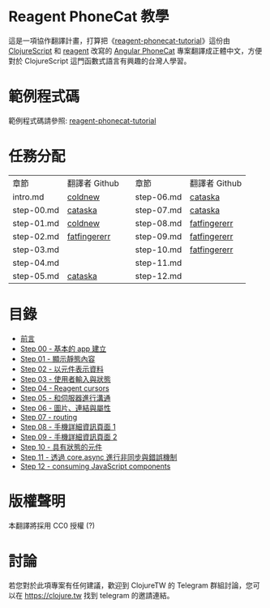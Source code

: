 
Reagent PhoneCat 教學
=======

這是一項協作翻譯計畫，打算把《[reagent-phonecat-tutorial](https://github.com/vvvvalvalval/reagent-phonecat-tutorial/wiki)》這份由 [ClojureScript](https://clojurescript.org) 和 [reagent](https://reagent-project.github.io) 改寫的 [Angular PhoneCat](https://github.com/angular/angular-phonecat) 專案翻譯成正體中文，方便對於 ClojureScript 這門函數式語言有興趣的台灣人學習。

範例程式碼
=======

範例程式碼請參照: [reagent-phonecat-tutorial](https://github.com/vvvvalvalval/reagent-phonecat-tutorial)

任務分配
=======

<table width="100%">
    <tr>
        <td>章節</td>
        <td>翻譯者 Github</td>
        <td></td>
        <td>章節</td>
        <td>翻譯者 Github</td>
    </tr>
    <tr>
        <td>intro.md</td>
        <td><a href="https://github.com/coldnew">coldnew</a></td>
        <td></td>
        <td>step-06.md</td>
        <td><a href="https://github.com/cataska">cataska</a></td>
    </tr>
    <tr>
        <td>step-00.md</td>
        <td><a href="https://github.com/cataska">cataska</a></td>
        <td></td>
        <td>step-07.md</td>
        <td><a href="https://github.com/cataska">cataska</a></td>
    </tr>
    <tr>
        <td>step-01.md</td>
        <td><a href="https://github.com/coldnew">coldnew</a></td>
        <td></td>
        <td>step-08.md</td>
        <td><a href="https://github.com/fatfingererr">fatfingererr</a></td>
    </tr> 
    <tr>
        <td>step-02.md</td>
        <td><a href="https://github.com/fatfingererr">fatfingererr</a></td>
        <td></td>
        <td>step-09.md</td>
        <td><a href="https://github.com/fatfingererr">fatfingererr</a></td>
    </tr>
    <tr>
        <td>step-03.md</td>
        <td></td>
        <td></td>
        <td>step-10.md</td>
        <td><a href="https://github.com/fatfingererr">fatfingererr</a></td>
    </tr> 
    <tr>
        <td>step-04.md</td>
        <td></td>
        <td></td>
        <td>step-11.md</td>
        <td></td>
    </tr>
    <tr>
        <td>step-05.md</td>
        <td><a href="https://github.com/cataska">cataska</a></td>
        <td></td>
        <td>step-12.md</td>
        <td></td>
    </tr> 
</table>

目錄
======

- [前言](https://github.com/clojure-tw/reagent-phonecat-tutorial-zh_TW/blob/master/intro.md)
- [Step 00 - 基本的 app 建立](https://github.com/clojure-tw/reagent-phonecat-tutorial-zh_TW/blob/master/step-00.md)
- [Step 01 - 顯示靜態內容](https://github.com/clojure-tw/reagent-phonecat-tutorial-zh_TW/blob/master/step-01.md)
- [Step 02 - 以元件表示資料](https://github.com/clojure-tw/reagent-phonecat-tutorial-zh_TW/blob/master/step-02.md)
- [Step 03 - 使用者輸入與狀態](https://github.com/clojure-tw/reagent-phonecat-tutorial-zh_TW/blob/master/step-03.md)
- [Step 04 - Reagent cursors](https://github.com/clojure-tw/reagent-phonecat-tutorial-zh_TW/blob/master/step-04.md)
- [Step 05 - 和伺服器進行溝通](https://github.com/clojure-tw/reagent-phonecat-tutorial-zh_TW/blob/master/step-05.md)
- [Step 06 - 圖片、連結與屬性](https://github.com/clojure-tw/reagent-phonecat-tutorial-zh_TW/blob/master/step-06.md)
- [Step 07 - routing](https://github.com/clojure-tw/reagent-phonecat-tutorial-zh_TW/blob/master/step-07.md)
- [Step 08 - 手機詳細資訊頁面 1](https://github.com/clojure-tw/reagent-phonecat-tutorial-zh_TW/blob/master/step-08.md)
- [Step 09 - 手機詳細資訊頁面 2](https://github.com/clojure-tw/reagent-phonecat-tutorial-zh_TW/blob/master/step-09.md)
- [Step 10 - 具有狀態的元件](https://github.com/clojure-tw/reagent-phonecat-tutorial-zh_TW/blob/master/step-10.md) 
- [Step 11 - 透過 core.async 進行非同步與錯誤機制](https://github.com/clojure-tw/reagent-phonecat-tutorial-zh_TW/blob/master/step-11.md)
- [Step 12 - consuming JavaScript components](https://github.com/clojure-tw/reagent-phonecat-tutorial-zh_TW/blob/master/step-12.md)


版權聲明
=======

本翻譯將採用 CC0 授權 (?)


討論
======

若您對於此項專案有任何建議，歡迎到 ClojureTW 的 Telegram 群組討論，您可以在 https://clojure.tw 找到 telegram 的邀請連結。

